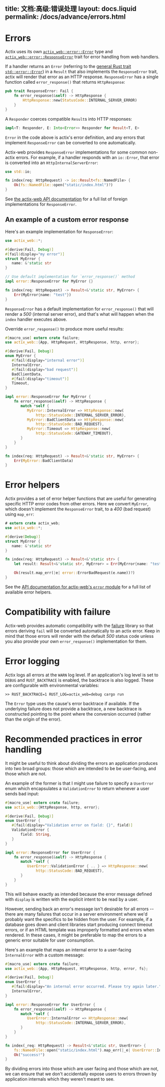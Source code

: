 title:   文档:高级:错误处理
layout: docs.liquid
permalink: /docs/advance/errors.html
---

# Errors

Actix uses its own [`actix_web::error::Error`][actixerror] type and
[`actix_web::error::ResponseError`][responseerror] trait for error handling
from web handlers.

If a handler returns an `Error` (referring to the [general Rust trait
`std::error::Error`][stderror]) in a `Result` that also implements the
`ResponseError` trait, actix will render that error as an HTTP response.
`ResponseError` has a single function called `error_response()` that returns
`HttpResponse`:

```rust
pub trait ResponseError: Fail {
    fn error_response(&self) -> HttpResponse {
        HttpResponse::new(StatusCode::INTERNAL_SERVER_ERROR)
    }
}
```

A `Responder` coerces compatible `Result`s into HTTP responses:

```rust
impl<T: Responder, E: Into<Error>> Responder for Result<T, E>
```

`Error` in the code above is actix's error definition, and any errors that
implement `ResponseError` can be converted to one automatically.

Actix-web provides `ResponseError` implementations for some common non-actix
errors. For example, if a handler responds with an `io::Error`, that error is
converted into an `HttpInternalServerError`:

```rust
use std::io;

fn index(req: HttpRequest) -> io::Result<fs::NamedFile> {
    Ok(fs::NamedFile::open("static/index.html")?)
}
```

See [the actix-web API documentation](responseerrorimpls) for a full list of
foreign implementations for `ResponseError`.

## An example of a custom error response

Here's an example implementation for `ResponseError`:

```rust
use actix_web::*;

#[derive(Fail, Debug)]
#[fail(display="my error")]
struct MyError {
   name: &'static str
}

// Use default implementation for `error_response()` method
impl error::ResponseError for MyError {}

fn index(req: HttpRequest) -> Result<&'static str, MyError> {
    Err(MyError{name: "test"})
}
```

`ResponseError` has a default implementation for `error_response()` that will
render a *500* (internal server error), and that's what will happen when the
`index` handler executes above.

Override `error_response()` to produce more useful results:

```rust
#[macro_use] extern crate failure;
use actix_web::{App, HttpRequest, HttpResponse, http, error};

#[derive(Fail, Debug)]
enum MyError {
   #[fail(display="internal error")]
   InternalError,
   #[fail(display="bad request")]
   BadClientData,
   #[fail(display="timeout")]
   Timeout,
}

impl error::ResponseError for MyError {
    fn error_response(&self) -> HttpResponse {
       match *self {
          MyError::InternalError => HttpResponse::new(
              http::StatusCode::INTERNAL_SERVER_ERROR),
          MyError::BadClientData => HttpResponse::new(
              http::StatusCode::BAD_REQUEST),
          MyError::Timeout => HttpResponse::new(
              http::StatusCode::GATEWAY_TIMEOUT),
       }
    }
}

fn index(req: HttpRequest) -> Result<&'static str, MyError> {
    Err(MyError::BadClientData)
}
```

# Error helpers

Actix provides a set of error helper functions that are useful for generating
specific HTTP error codes from other errors. Here we convert `MyError`, which
doesn't implement the `ResponseError` trait, to a *400* (bad request) using
`map_err`:

```rust
# extern crate actix_web;
use actix_web::*;

#[derive(Debug)]
struct MyError {
   name: &'static str
}

fn index(req: HttpRequest) -> Result<&'static str> {
    let result: Result<&'static str, MyError> = Err(MyError{name: "test"});

    Ok(result.map_err(|e| error::ErrorBadRequest(e.name))?)
}
```

See the [API documentation for actix-web's `error` module][errorhelpers] for a
full list of available error helpers.

# Compatibility with failure

Actix-web provides automatic compatibility with the [failure] library so that
errors deriving `fail` will be converted automatically to an actix error. Keep
in mind that those errors will render with the default *500* status code unless you
also provide your own `error_response()` implementation for them.

# Error logging

Actix logs all errors at the `WARN` log level. If an application's log level is
set to `DEBUG` and `RUST_BACKTRACE` is enabled, the backtrace is also logged.
These are configurable with environmental variables:

```
>> RUST_BACKTRACE=1 RUST_LOG=actix_web=debug cargo run
```

The `Error` type uses the cause's error backtrace if available. If the
underlying failure does not provide a backtrace, a new backtrace is constructed
pointing to the point where the conversion occurred (rather than the origin of
the error).

# Recommended practices in error handling

It might be useful to think about dividing the errors an application produces
into two broad groups: those which are intended to be be user-facing, and those
which are not.

An example of the former is that I might use failure to specify a `UserError`
enum which encapsulates a `ValidationError` to return whenever a user sends bad
input:

```rust
#[macro_use] extern crate failure;
use actix_web::{HttpResponse, http, error};

#[derive(Fail, Debug)]
enum UserError {
   #[fail(display="Validation error on field: {}", field)]
   ValidationError {
       field: String,
   }
}

impl error::ResponseError for UserError {
    fn error_response(&self) -> HttpResponse {
       match *self {
          UserError::ValidationError { .. } => HttpResponse::new(
              http::StatusCode::BAD_REQUEST),
       }
    }
}
```

This will behave exactly as intended because the error message defined with
`display` is written with the explicit intent to be read by a user.

However, sending back an error's message isn't desirable for all errors --
there are many failures that occur in a server environment where we'd probably
want the specifics to be hidden from the user. For example, if a database goes
down and client libraries start producing connect timeout errors, or if an HTML
template was improperly formatted and errors when rendered. In these cases, it
might be preferable to map the errors to a generic error suitable for user
consumption.

Here's an example that maps an internal error to a user-facing `InternalError`
with a custom message:

```rust
#[macro_use] extern crate failure;
use actix_web::{App, HttpRequest, HttpResponse, http, error, fs};

#[derive(Fail, Debug)]
enum UserError {
   #[fail(display="An internal error occurred. Please try again later.")]
   InternalError,
}

impl error::ResponseError for UserError {
    fn error_response(&self) -> HttpResponse {
       match *self {
          UserError::InternalError => HttpResponse::new(
              http::StatusCode::INTERNAL_SERVER_ERROR),
       }
    }
}

fn index(_req: HttpRequest) -> Result<&'static str, UserError> {
    fs::NamedFile::open("static/index.html").map_err(|_e| UserError::InternalError)?;
    Ok("success!")
}
```

By dividing errors into those which are user facing and those which are not, we
can ensure that we don't accidentally expose users to errors thrown by
application internals which they weren't meant to see.

[actixerror]: ../../actix-web/actix_web/error/struct.Error.html
[errorhelpers]: ../../actix-web/actix_web/error/index.html#functions
[failure]: https://github.com/rust-lang-nursery/failure
[responseerror]: ../../actix-web/actix_web/error/trait.ResponseError.html
[responseerrorimpls]: ../../actix-web/actix_web/error/trait.ResponseError.html#foreign-impls
[stderror]: https://doc.rust-lang.org/std/error/trait.Error.html

